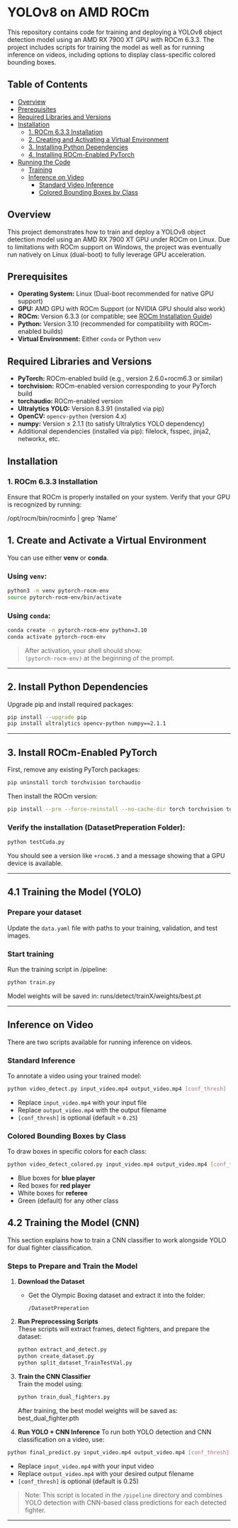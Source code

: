 # YOLOv8 on AMD ROCm

This repository contains code for training and deploying a YOLOv8 object detection model using an AMD RX 7900 XT GPU with ROCm 6.3.3. The project includes scripts for training the model as well as for running inference on videos, including options to display class-specific colored bounding boxes.

## Table of Contents

- [Overview](#overview)
- [Prerequisites](#prerequisites)
- [Required Libraries and Versions](#required-libraries-and-versions)
- [Installation](#installation)
  - [1. ROCm 6.3.3 Installation](#1-rocm-633-installation)
  - [2. Creating and Activating a Virtual Environment](#2-creating-and-activating-a-virtual-environment)
  - [3. Installing Python Dependencies](#3-installing-python-dependencies)
  - [4. Installing ROCm-Enabled PyTorch](#4-installing-rocm-enabled-pytorch)
- [Running the Code](#running-the-code)
  - [Training](#training)
  - [Inference on Video](#inference-on-video)
    - [Standard Video Inference](#standard-video-inference)
    - [Colored Bounding Boxes by Class](#colored-bounding-boxes-by-class)

## Overview

This project demonstrates how to train and deploy a YOLOv8 object detection model using an AMD RX 7900 XT GPU under ROCm on Linux. Due to limitations with ROCm support on Windows, the project was eventually run natively on Linux (dual-boot) to fully leverage GPU acceleration.

## Prerequisites

- **Operating System:** Linux (Dual-boot recommended for native GPU support)
- **GPU:** AMD GPU with ROCm Support (or NVIDIA GPU should also work)
- **ROCm:** Version 6.3.3 (or compatible; see [ROCm Installation Guide](https://rocmdocs.amd.com/en/latest/Installation_Guide/Installation-Guide.html))
- **Python:** Version 3.10 (recommended for compatibility with ROCm-enabled builds)
- **Virtual Environment:** Either `conda` or Python `venv`

## Required Libraries and Versions

- **PyTorch:** ROCm-enabled build (e.g., version 2.6.0+rocm6.3 or similar)
- **torchvision:** ROCm-enabled version corresponding to your PyTorch build
- **torchaudio:** ROCm-enabled version
- **Ultralytics YOLO:** Version 8.3.91 (installed via pip)
- **OpenCV:** `opencv-python` (version 4.x)
- **numpy:** Version ≤ 2.1.1 (to satisfy Ultralytics YOLO dependency)
- Additional dependencies (installed via pip): filelock, fsspec, jinja2, networkx, etc.

## Installation

### 1. ROCm 6.3.3 Installation

Ensure that ROCm is properly installed on your system. Verify that your GPU is recognized by running:

/opt/rocm/bin/rocminfo | grep 'Name'


## 1. Create and Activate a Virtual Environment

You can use either **venv** or **conda**.

### Using `venv`:
```bash
python3 -m venv pytorch-rocm-env  
source pytorch-rocm-env/bin/activate
```

### Using `conda`:
```bash
conda create -n pytorch-rocm-env python=3.10  
conda activate pytorch-rocm-env
```

> After activation, your shell should show:  
> `(pytorch-rocm-env)` at the beginning of the prompt.

---

## 2. Install Python Dependencies

Upgrade pip and install required packages:
```bash
pip install --upgrade pip  
pip install ultralytics opencv-python numpy==2.1.1
```

---

## 3. Install ROCm-Enabled PyTorch

First, remove any existing PyTorch packages:
```bash
pip uninstall torch torchvision torchaudio
```

Then install the ROCm version:
```bash
pip install --pre --force-reinstall --no-cache-dir torch torchvision torchaudio --extra-index-url https://download.pytorch.org/whl/rocm6.3
```

### Verify the installation (DatasetPreperation Folder):
```bash
python testCuda.py
```

You should see a version like `+rocm6.3` and a message showing that a GPU device is available.

---

## 4.1 Training the Model (YOLO)

### Prepare your dataset

Update the `data.yaml` file with paths to your training, validation, and test images.

### Start training

Run the training script in /pipeline:
```bash
python train.py
```

Model weights will be saved in:
runs/detect/trainX/weights/best.pt


---

## Inference on Video

There are two scripts available for running inference on videos.

### Standard Inference

To annotate a video using your trained model:
```bash
python video_detect.py input_video.mp4 output_video.mp4 [conf_thresh]
```

- Replace `input_video.mp4` with your input file  
- Replace `output_video.mp4` with the output filename  
- `[conf_thresh]` is optional (default = `0.25`)

### Colored Bounding Boxes by Class

To draw boxes in specific colors for each class:
```bash
python video_detect_colored.py input_video.mp4 output_video.mp4 [conf_thresh]
```

- Blue boxes for **blue player**  
- Red boxes for **red player**  
- White boxes for **referee**  
- Green (default) for any other class


## 4.2 Training the Model (CNN)

This section explains how to train a CNN classifier to work alongside YOLO for dual fighter classification.

### Steps to Prepare and Train the Model

1. **Download the Dataset**  
   - Get the Olympic Boxing dataset and extract it into the folder:  
     ```
     /DatasetPreperation
     ```

2. **Run Preprocessing Scripts**  
   These scripts will extract frames, detect fighters, and prepare the dataset:
   ```bash
   python extract_and_detect.py  
   python create_dataset.py  
   python split_dataset_TrainTestVal.py
   ```

3. **Train the CNN Classifier**  
   Train the model using:
   ```bash
   python train_dual_fighters.py
   ```

   After training, the best model weights will be saved as:
   best_dual_fighter.pth
   
5. **Run YOLO + CNN Inference**
To run both YOLO detection and CNN classification on a video, use:
```bash
python final_predict.py input_video.mp4 output_video.mp4 [conf_thresh]
```

- Replace `input_video.mp4` with your input video  
- Replace `output_video.mp4` with your desired output filename  
- `[conf_thresh]` is optional (default is 0.25)

> Note: This script is located in the `/pipeline` directory and combines YOLO detection with CNN-based class predictions for each detected fighter.

---
